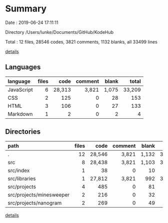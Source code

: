 # Summary

Date : 2019-06-24 17:11:11

Directory /Users/lunke/Documents/GitHub/KodeHub

Total : 12 files,  28546 codes, 3821 comments, 1132 blanks, all 33499 lines

[details](details.md)

## Languages
| language | files | code | comment | blank | total |
| :--- | ---: | ---: | ---: | ---: | ---: |
| JavaScript | 6 | 28,313 | 3,821 | 1,075 | 33,209 |
| CSS | 2 | 125 | 0 | 28 | 153 |
| HTML | 3 | 106 | 0 | 27 | 133 |
| Markdown | 1 | 2 | 0 | 2 | 4 |

## Directories
| path | files | code | comment | blank | total |
| :--- | ---: | ---: | ---: | ---: | ---: |
| . | 12 | 28,546 | 3,821 | 1,132 | 33,499 |
| src | 8 | 28,438 | 3,821 | 1,103 | 33,362 |
| src/index | 1 | 38 | 0 | 10 | 48 |
| src/libraries | 1 | 27,812 | 3,821 | 992 | 32,625 |
| src/projects | 4 | 485 | 0 | 81 | 566 |
| src/projects/minesweeper | 2 | 216 | 0 | 32 | 248 |
| src/projects/nanogram | 2 | 269 | 0 | 49 | 318 |

[details](details.md)